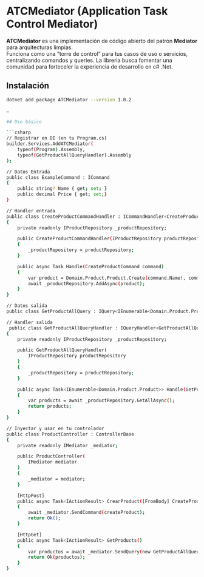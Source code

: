 # ATCMediator (Application Task Control Mediator)

**ATCMediator** es una implementación de código abierto del patrón **Mediator** para arquitecturas limpias.  
Funciona como una “torre de control” para tus casos de uso o servicios, centralizando comandos y queries.
La libreria busca fomentar una comunidad para forteceler la experiencia de desarrollo en c# .Net.

## Instalación

```bash
dotnet add package ATCMediator --version 1.0.2

…

## Uso básico

```csharp
// Registrar en DI (en tu Program.cs)
builder.Services.AddATCMediator(
    typeof(Program).Assembly, 
    typeof(GetProductAllQueryHandler).Assembly
);

// Datos Entrada
public class ExampleCommand : ICommand
{
    public string? Name { get; set; }
    public decimal Price { get; set;}
}

// Handler entrada
public class CreateProductCommandHandler : ICommandHandler<CreateProductCommand>
{
    private readonly IProductRepository _productRepository;

    public CreateProductCommandHandler(IProductRepository productRepository)
    {
        _productRepository = productRepository;
    }

    public async Task Handle(CreateProductCommand command)
    {
        var product = Domain.Product.Product.Create(command.Name!, command.Price);
        await _productRepository.AddAsync(product);
    }
}

// Datos salida
public class GetProductAllQuery : IQuery<IEnumerable<Domain.Product.Product>> { }

// Handler salida
 public class GetProductAllQueryHandler : IQueryHandler<GetProductAllQuery, IEnumerable<Domain.Product.Product>>
{
    private readonly IProductRepository _productRepository;

    public GetProductAllQueryHandler(
        IProductRepository productRepository
    )
    {
        _productRepository = productRepository;
    }

    public async Task<IEnumerable<Domain.Product.Product>> Handle(GetProductAllQuery query)
    {
        var products = await _productRepository.GetAllAsync();
        return products;
    }
}

// Inyectar y usar en tu controlador
public class ProductController : ControllerBase
{
    private readonly IMediator _mediator;

    public ProductController(
        IMediator mediator
    )
    {
        _mediator = mediator;
    }

    [HttpPost]
    public async Task<IActionResult> CrearProduct([FromBody] CreateProductCommand createProduct)
    {
        await _mediator.SendCommand(createProduct);
        return Ok();
    }

    [HttpGet]
    public async Task<IActionResult> GetProducts()
    {
        var productos = await _mediator.SendQuery(new GetProductAllQuery());
        return Ok(productos);
    }
}

